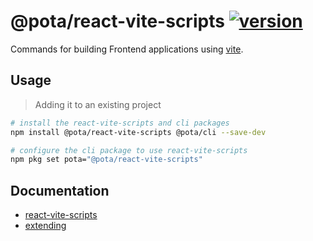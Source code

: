 # @pota/react-vite-scripts [![version](https://img.shields.io/npm/v/@pota/react-vite-scripts.svg?label=%20)](https://npmjs.org/package/@pota/react-vite-scripts)

Commands for building Frontend applications using [vite](https://github.com/vitejs/vite).

## Usage

> Adding it to an existing project

```bash
# install the react-vite-scripts and cli packages
npm install @pota/react-vite-scripts @pota/cli --save-dev

# configure the cli package to use react-vite-scripts
npm pkg set pota="@pota/react-vite-scripts"
```

## Documentation

- [react-vite-scripts](https://mediamonks.github.io/pota/scripts/react-vite)
- [extending](https://github.com/mediamonks/pota/blob/main/core/cli/docs/extending.md)
